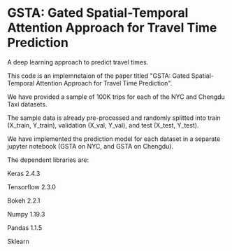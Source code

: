 # GSTA: Gated Spatial-Temporal Attention Approach for Travel Time Prediction

A deep learning approach to predict travel times.

This code is an implemnetaion of the paper titled "GSTA: Gated Spatial-Temporal Attention Approach for Travel Time Prediction".

We have provided a sample of 100K trips for each of the NYC and Chengdu Taxi datasets.

The sample data is already pre-processed and randomly splitted into train (X_train, Y_train), validation (X_val, Y_val), and test (X_test, Y_test).

We have implemented the prediction model for each dataset in a separate jupyter notebook (GSTA on NYC, and GSTA on Chengdu).

The dependent libraries are:

Keras 2.4.3

Tensorflow 2.3.0

Bokeh 2.2.1

Numpy 1.19.3

Pandas 1.1.5

Sklearn


